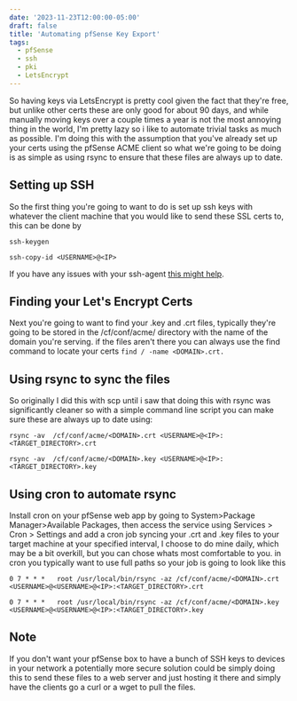 ```yaml
---
date: '2023-11-23T12:00:00-05:00'
draft: false
title: 'Automating pfSense Key Export'
tags:
  - pfSense
  - ssh
  - pki
  - LetsEncrypt
---
```

So having keys via LetsEncrypt is pretty cool given the fact that they're free, but unlike other certs these are only good for about 90 days, and while manually moving keys over a couple times a year is not the most annoying thing in the world, I'm pretty lazy so i like to automate trivial tasks as much as possible. I'm doing this with the assumption that you've already set up your certs using the pfSense ACME client so what we're going to be doing is as simple as using rsync to ensure that these files are always up to date. 

## Setting up SSH
So the first thing you're going to want to do is set up ssh keys with whatever the client machine that you would like to send these SSL certs to, this can be done by 
```
ssh-keygen

ssh-copy-id <USERNAME>@<IP>
```

If you have any issues with your ssh-agent [this might help](https://www.thaddeuskoenig.com/home/random-tipsguides/ssh-auth-agent-issues-on-freebsd). 

## Finding your Let's Encrypt Certs
Next you're going to want to find your .key and .crt files, typically they're going to be stored in the /cf/conf/acme/ directory with the name of the domain you're serving. if the files aren't there you can always use the find command to locate your certs `find / -name <DOMAIN>.crt.`

## Using rsync to sync the files
So originally I did this with scp until i saw that doing this with rsync was significantly cleaner so with a simple command line script you can make sure these are always up to date using: 
```
rsync -av  /cf/conf/acme/<DOMAIN>.crt <USERNAME>@<IP>:<TARGET_DIRECTORY>.crt

rsync -av  /cf/conf/acme/<DOMAIN>.key <USERNAME>@<IP>:<TARGET_DIRECTORY>.key
```

## Using cron to automate rsync
Install cron on your pfSense web app by going to System>Package Manager>Available Packages, then access the service using Services > Cron > Settings and add a cron job syncing your .crt and .key files to your target machine at your specified interval, I choose to do mine daily, which may be a bit overkill, but you can chose whats most comfortable to you. in cron you typically want to use full paths so your job is going to look like this 

```
0 7 * * * 	root /usr/local/bin/rsync -az /cf/conf/acme/<DOMAIN>.crt <USERNAME>@<USERNAME>@<IP>:<TARGET_DIRECTORY>.crt

0 7 * * * 	root /usr/local/bin/rsync -az /cf/conf/acme/<DOMAIN>.key <USERNAME>@<USERNAME>@<IP>:<TARGET_DIRECTORY>.key
```

## Note
If you don't want your pfSense box to have a bunch of SSH keys to devices in your network a potentially more secure solution could be simply doing this to send these files to a web server and just hosting it there and simply have the clients go a curl or a wget to pull the files. 